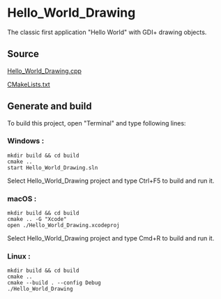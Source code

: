 # Hello_World_Drawing

The classic first application "Hello World" with GDI+ drawing objects.

## Source

[Hello_World_Drawing.cpp](Hello_World_Drawing.cpp)

[CMakeLists.txt](CMakeLists.txt)

## Generate and build

To build this project, open "Terminal" and type following lines:

### Windows :

``` shell
mkdir build && cd build
cmake .. 
start Hello_World_Drawing.sln
```

Select Hello_World_Drawing project and type Ctrl+F5 to build and run it.

### macOS :

``` shell
mkdir build && cd build
cmake .. -G "Xcode"
open ./Hello_World_Drawing.xcodeproj
```

Select Hello_World_Drawing project and type Cmd+R to build and run it.

### Linux :

``` shell
mkdir build && cd build
cmake .. 
cmake --build . --config Debug
./Hello_World_Drawing
```
